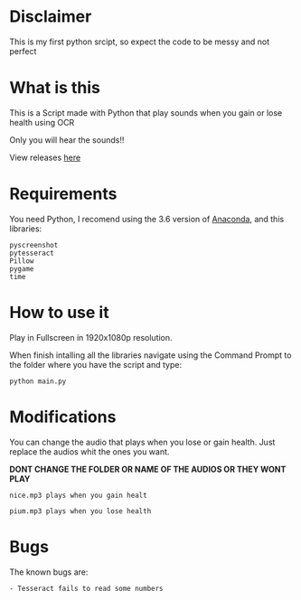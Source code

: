 # Disclaimer
This is my first python srcipt, so expect the code to be messy and not perfect
# What is this
This is a Script made with Python that play sounds when you gain or lose health using OCR

Only you will hear the sounds!!

View releases [here](https://github.com/RKaoZ/Fortnite-Health-Sounds/releases)
# Requirements
You need Python, I recomend using the 3.6 version of [Anaconda](https://www.anaconda.com/download/), and this libraries:
```
pyscreenshot
pytesseract
Pillow
pygame
time
```
# How to use it
Play in Fullscreen in 1920x1080p resolution.

When finish intalling all the libraries navigate using the Command Prompt to the folder where you have the script and type:
```
python main.py
```
# Modifications
You can change the audio that plays when you lose or gain health. Just replace the audios whit the ones you want.

**DONT CHANGE THE FOLDER OR NAME OF THE AUDIOS OR THEY WONT PLAY**
```
nice.mp3 plays when you gain healt

pium.mp3 plays when you lose health
```
# Bugs
The known bugs are:
```
- Tesseract fails to read some numbers
```
